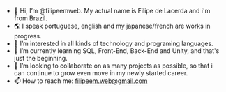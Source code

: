 - 👋 Hi, I’m @filipeemweb. My actual name is Filipe de Lacerda and i'm from Brazil.
- 🌎 I speak portuguese, english and my japanese/french are works in progress.
- 👀 I’m interested in all kinds of technology and programing languages.  
- 🌱 I’m currently learning SQL, Front-End, Back-End and Unity, and that's just the beginning.
- 💞️ I’m looking to collaborate on as many projects as possible, so that i can continue to grow even move in my newly started career.
- 📫 How to reach me: filipeem.web@gmail.com

<!---
filipeemweb/filipeemweb is a ✨ special ✨ repository because its `README.md` (this file) appears on your GitHub profile.
You can click the Preview link to take a look at your changes.
--->

